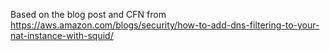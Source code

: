 Based on the blog post and CFN from https://aws.amazon.com/blogs/security/how-to-add-dns-filtering-to-your-nat-instance-with-squid/
